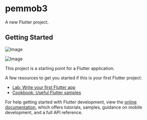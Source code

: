 # pemmob3

A new Flutter project.

## Getting Started


![Image](https://github.com/user-attachments/assets/9a978a4d-72db-4bb9-9663-d0fdf0b5e5f8)   


![Image](https://github.com/user-attachments/assets/c0e5ea82-ec42-41b6-a530-ff3b9ec2c5e8)

This project is a starting point for a Flutter application.

A few resources to get you started if this is your first Flutter project:

- [Lab: Write your first Flutter app](https://docs.flutter.dev/get-started/codelab)
- [Cookbook: Useful Flutter samples](https://docs.flutter.dev/cookbook)

For help getting started with Flutter development, view the
[online documentation](https://docs.flutter.dev/), which offers tutorials,
samples, guidance on mobile development, and a full API reference.

